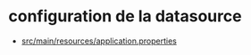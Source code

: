 # configuration de la datasource

- [src/main/resources/application.properties](https://github.com/mohamed25100/Developpeur-JavaEE/blob/main/JPAHIbernate/src/main/resources/application.properties)
